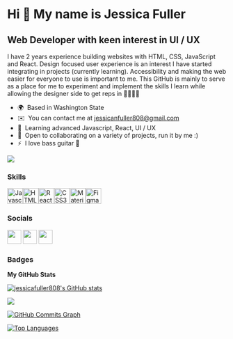 Hi 👋 My name is Jessica Fuller
===============================

Web Developer with keen interest in UI / UX
--------------------------------------------------

I have 2 years experience building websites with HTML, CSS, JavaScript and React. Design focused user experience is an interest I have started integrating in projects (currently learning). Accessibility and making the web easier for everyone to use is important to me. This GitHub is mainly to serve as a place for me to experiment and implement the skills I learn while allowing the designer side to get reps in 🎨👩🏼‍🎨

* 🌍  Based in Washington State
* ✉️  You can contact me at [jessicanfuller808@gmail.com](mailto:jessicanfuller808@gmail.com)
* 🧠  Learning advanced Javascript, React, UI / UX
* 🤝  Open to collaborating on a variety of projects, run it by me :)
* ⚡  I love bass guitar 🎸

<a href="https://www.twitter.com/lift_eat_code" target="_blank" rel="noreferrer"><img
src="https://img.shields.io/twitter/follow/lift_eat_code?logo=twitter&style=for-the-badge&color=3382ed&labelColor=1c1917"
/></a>

### Skills

<p align="left"><a href="https://developer.mozilla.org/en-US/docs/Web/JavaScript" target="_blank" rel="noreferrer"><img src="https://cdn.jsdelivr.net/gh/devicons/devicon/icons/javascript/javascript-original.svg" width="36" height="36" alt="Javascript" /></a><a href="https://developer.mozilla.org/en-US/docs/Glossary/HTML5" target="_blank" rel="noreferrer"><img src="https://cdn.jsdelivr.net/gh/devicons/devicon/icons/html5/html5-plain.svg" width="36" height="36" alt="HTML5" /></a><a href="https://reactjs.org/" target="_blank" rel="noreferrer"><img src="https://cdn.jsdelivr.net/gh/devicons/devicon/icons/react/react-original.svg" width="36" height="36" alt="React" /></a><a href="https://www.w3.org/TR/CSS/#css" target="_blank" rel="noreferrer"><img src="https://cdn.jsdelivr.net/gh/devicons/devicon/icons/css3/css3-plain.svg" width="36" height="36" alt="CSS3" /></a><a href="https://mui.com/" target="_blank" rel="noreferrer"><img src="https://cdn.jsdelivr.net/gh/devicons/devicon/icons/materialui/materialui-original.svg" width="36" height="36" alt="Material UI" /></a><a href="https://www.figma.com/" target="_blank" rel="noreferrer"><img src="https://cdn.jsdelivr.net/gh/devicons/devicon/icons/figma/figma-original.svg" width="36" height="36" alt="Figma" /></a></p>


### Socials

<p align="left">
<a href="https://www.github.com/jessicafuller808" target="_blank" rel="noreferrer"><img src="https://raw.githubusercontent.com/danielcranney/readme-generator/main/public/icons/socials/github.svg" width="32" height="32" /></a>
<a href="https://www.linkedin.com/in/jessica-fuller-webdev/" target="_blank" rel="noreferrer"><img src="https://raw.githubusercontent.com/danielcranney/readme-generator/main/public/icons/socials/linkedin.svg" width="32" height="32" /></a>
<a href="https://www.twitter.com/lift_eat_code" target="_blank" rel="noreferrer"><img src="https://raw.githubusercontent.com/danielcranney/readme-generator/main/public/icons/socials/twitter.svg" width="32" height="32" /></a>
</p>

### Badges

<b>My GitHub Stats</b>

<a href="http://www.github.com/jessicafuller808"><img src="https://github-readme-stats.vercel.app/api?username=jessicafuller808&show_icons=true&hide=stars,prs,issues,contribs&title_color=3382ed&text_color=ffffff&icon_color=3382ed&bg_color=1c1917&hide_border=true&show_icons=true" alt="jessicafuller808's GitHub stats" /></a>

<a href="http://www.github.com/jessicafuller808"><img src="https://github-readme-streak-stats.herokuapp.com/?user=jessicafuller808&stroke=ffffff&background=1c1917&ring=3382ed&fire=3382ed&currStreakNum=ffffff&currStreakLabel=3382ed&sideNums=ffffff&sideLabels=ffffff&dates=ffffff&hide_border=true" /></a>

<a href="http://www.github.com/jessicafuller808"><img src="https://activity-graph.herokuapp.com/graph?username=jessicafuller808&bg_color=1c1917&color=ffffff&line=3382ed&point=ffffff&area_color=1c1917&area=true&hide_border=true&custom_title=GitHub%20Commits%20Graph" alt="GitHub Commits Graph" /></a>

<a href="https://github.com/jessicafuller808" align="left"><img src="https://github-readme-stats.vercel.app/api/top-langs/?username=jessicafuller808&langs_count=10&title_color=3382ed&text_color=ffffff&icon_color=3382ed&bg_color=1c1917&hide_border=true&locale=en&custom_title=Top%20%Languages" alt="Top Languages" /></a>

<!---
jessicafuller808/jessicafuller808 is a ✨ special ✨ repository because its `README.md` (this file) appears on your GitHub profile.
You can click the Preview link to take a look at your changes.
--->
